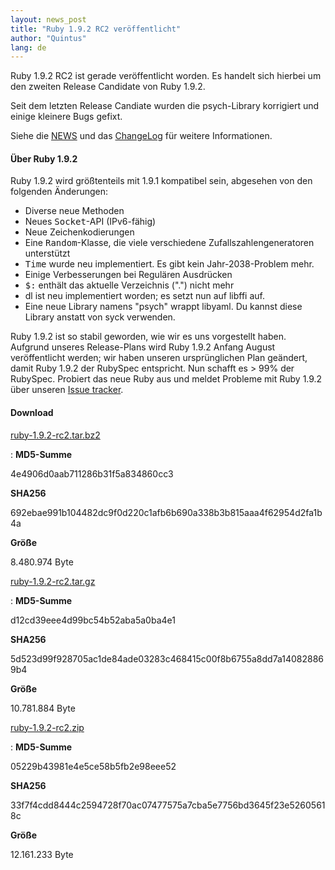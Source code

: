 ```yaml
---
layout: news_post
title: "Ruby 1.9.2 RC2 veröffentlicht"
author: "Quintus"
lang: de
---
```


Ruby 1.9.2 RC2 ist gerade veröffentlicht worden. Es handelt sich hierbei
um den zweiten Release Candidate von Ruby 1.9.2.

Seit dem letzten Release Candiate wurden die psych-Library korrigiert
und einige kleinere Bugs gefixt.

Siehe die [NEWS][1] und das [ChangeLog][2] für weitere Informationen.

#### Über Ruby 1.9.2

Ruby 1.9.2 wird größtenteils mit 1.9.1 kompatibel sein, abgesehen von
den folgenden Änderungen:

* Diverse neue Methoden
* Neues <kbd>Socket</kbd>-API (IPv6-fähig)
* Neue Zeichenkodierungen
* Eine <kbd>Random</kbd>-Klasse, die viele verschiedene
  Zufallszahlengeneratoren unterstützt
* <kbd>Time</kbd> wurde neu implementiert. Es gibt kein Jahr-2038-Problem
  mehr.
* Einige Verbesserungen bei Regulären Ausdrücken
* <kbd>$:</kbd> enthält das aktuelle Verzeichnis (\".\") nicht mehr
* dl ist neu implementiert worden; es setzt nun auf libffi auf.
* Eine neue Library namens \"psych\" wrappt libyaml. Du kannst diese
  Library anstatt von syck verwenden.

Ruby 1.9.2 ist so stabil geworden, wie wir es uns vorgestellt haben.
Aufgrund unseres Release-Plans wird Ruby 1.9.2 Anfang August
veröffentlicht werden; wir haben unseren ursprünglichen Plan geändert,
damit Ruby 1.9.2 der RubySpec entspricht. Nun schafft es &gt; 99% der
RubySpec. Probiert das neue Ruby aus und meldet Probleme mit Ruby 1.9.2
über unseren [Issue tracker][3].

#### Download

[ruby-1.9.2-rc2.tar.bz2][4]

: **MD5-Summe**

  4e4906d0aab711286b31f5a834860cc3

  **SHA256**

  692ebae991b104482dc9f0d220c1afb6b690a338b3b815aaa4f62954d2fa1b4a

  **Größe**

  8\.480.974 Byte

[ruby-1.9.2-rc2.tar.gz][5]

: **MD5-Summe**

  d12cd39eee4d99bc54b52aba5a0ba4e1

  **SHA256**

  5d523d99f928705ac1de84ade03283c468415c00f8b6755a8dd7a140828869b4

  **Größe**

  10\.781.884 Byte

[ruby-1.9.2-rc2.zip][6]

: **MD5-Summe**

  05229b43981e4e5ce58b5fb2e98eee52

  **SHA256**

  33f7f4cdd8444c2594728f70ac07477575a7cba5e7756bd3645f23e52605618c

  **Größe**

  12\.161.233 Byte



[1]: http://svn.ruby-lang.org/repos/ruby/tags/v1_9_2_rc2/NEWS
[2]: http://svn.ruby-lang.org/repos/ruby/tags/v1_9_2_rc2/ChangeLog
[3]: https://bugs.ruby-lang.org/projects/show/ruby-19/
[4]: ftp://ftp.ruby-lang.org/pub/ruby/1.9/ruby-1.9.2-rc2.tar.bz2
[5]: ftp://ftp.ruby-lang.org/pub/ruby/1.9/ruby-1.9.2-rc2.tar.gz
[6]: ftp://ftp.ruby-lang.org/pub/ruby/1.9/ruby-1.9.2-rc2.zip
